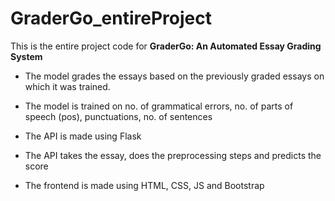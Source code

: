 # GraderGo_entireProject
This is the entire project code for **GraderGo: An Automated Essay Grading System**

- The model grades the essays based on the previously graded essays on which it was trained.

- The model is trained on no. of grammatical errors, no. of parts of speech (pos), punctuations, no. of sentences

- The API is made using Flask

- The API takes the essay, does the preprocessing steps and predicts the score

- The frontend is made using HTML, CSS, JS and Bootstrap
